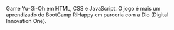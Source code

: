 Game Yu-Gi-Oh em HTML, CSS e JavaScript.
O jogo é mais um aprendizado do BootCamp RiHappy em parceria com a Dio (Digital Innovation One).
